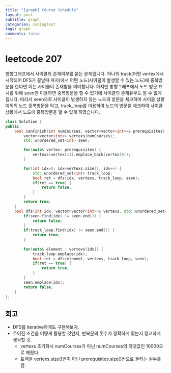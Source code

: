 ```yaml
---
title: "[graph] Course Schedule"
layout: post
subtitle: graph
categories: codingtest
tags: graph
comments: false
---
```

# leetcode 207
방향그래프에서 사이클의 존재여부를 묻는 문제입니다. 하나의 track(어떤 vertex에서 시작되어 DFS가 끝날때 까지)에서 어떤 노드(사이클이 발생할 수 있는 노드)에
중복방문을 한다면 이는 사이클이 존재함을 의미합니다. 하지만 방향그래프에서 노드 방문 표시를 위해 seen만 이용하면
중복방문을 할 수 없기에 사이클의 존재유무도 알 수 없게됩니다. 따라서 seen으로 사이클이 발생하지 않는 노드의 방문을 체크하여 사이클 상황 이외의 노드 중복방문을 막고,
track_loop를 이용하여 노드의 방문을 체크하여 사이클 상황에서 노드에 중복방문을 할 수 있게 하였습니다.  
```cpp
class Solution {
public:
    bool canFinish(int numCourses, vector<vector<int>>& prerequisites) {
        vector<vector<int>> vertexs(numCourses);
        std::unordered_set<int> seen;

        for(auto& vertex: prerequisites) {
            vertexs[vertex[1]].emplace_back(vertex[0]);
        }

        for(int idx=0; idx<vertexs.size(); idx++) {
            std::unordered_set<int> track_loop;
            bool ret = dfs(idx, vertexs, track_loop, seen);
            if(ret == true) {
                return false;
            } 
        }
        return true;
    }
    bool dfs(int idx, vector<vector<int>>& vertexs, std::unordered_set<int>& track_loop, std::unordered_set<int>& seen) {
        if(seen.find(idx) != seen.end()) {
            return false;
        }
        if(track_loop.find(idx) != seen.end()) {
            return true;
        }
        
        for(auto& element : vertexs[idx]) {
            track_loop.emplace(idx);
            bool ret = dfs(element, vertexs, track_loop, seen);
            if(ret == true) {
                return true;
            }
        }
        seen.emplace(idx);
        return false;   
    }
};
```

## 회고
- DFS를 iterative하게도 구현해보자.
- 주어진 조건을 어떻게 활용할 것인지, 반복문의 횟수가 정확하게 맞는지 정교하게 생각할 것.
    - vertexs 초기화시 numCourses가 아닌 numCourses의 최댓값인 10000으로 해줬다.
    - 트랙을 vertexs.size()번이 아닌 prerequisites.size()번으로 돌리는 실수를 함.